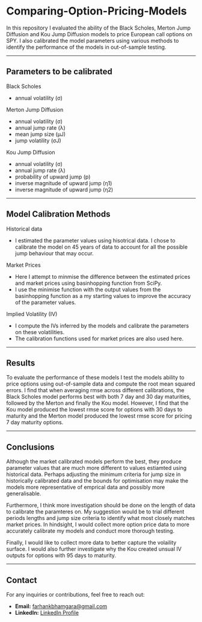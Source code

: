 # Comparing-Option-Pricing-Models

In this repository I evaluated the ability of the Black Scholes, Merton Jump Diffusion and Kou Jump Diffusion models to price European call options on SPY. I also calibrated the model parameters using various methods to identify the performance of the models in out-of-sample testing.


---


## Parameters to be calibrated

Black Scholes
- annual volatility (σ)

Merton Jump Diffusion
- annual volatility (σ)
- annual jump rate (λ)
- mean jump size (μJ)
- jump volatility (σJ)

Kou Jump Diffusion
- annual volatility (σ)
- annual jump rate (λ)
- probability of upward jump (p)
- inverse magnitude of upward jump (η1)
- inverse magnitude of upward jump (η2)


---


## Model Calibration Methods

Historical data
- I estimated the parameter values using hisotrical data. I chose to calibrate the model on 45 years of data to account for all the possible jump behaviour that may occur.
  
Market Prices
- Here I attempt to minmise the difference between the estimated prices and market prices using basinhopping function from SciPy.
- I use the minimise function with the output values from the basinhopping function as a my starting values to improve the accuracy of the parameter values.

Implied Volatility (IV)
- I compute the IVs inferred by the models and calibrate the parameters on these volatilities.
- The calibration functions used for market prices are also used here.


---



## Results

To evaluate the performance of these models I test the models ability to price options using out-of-sample data and compute the root mean squared errors. I find that when averaging rmse across different calibrations, the Black Scholes model performs best with both 7 day and 30 day maturities, followed by the Merton and finally the Kou model. However, I find that the Kou model produced the lowest rmse score for options with 30 days to maturity and the Merton model produced the lowest rmse score for pricing 7 day maturity options. 


---


## Conclusions

Although the market calibrated models perform the best, they produce parameter values that are much more different to values estiamted using historical data. Perhaps adjusting the minimum criteria for jump size in historically calibrated data and the bounds for optimisation may make the models more representative of emprical data and possibly more generalisable. 

Furthermore, I think more investigation should be done on the length of data to calibrate the paramteres on. My suggestion would be to trial different periods lengths and jump size criteria to identify what most closely matches market prices. In hindsight, I would collect more option price data to more accurately calibrate my models and conduct more thorough testing. 

Finally, I would like to collect more data to better capture the volaility surface. I would also further investigate why the Kou created unsual IV outputs for options with 95 days to maturity. 


---

## Contact

For any inquiries or contributions, feel free to reach out:

- **Email:** farhankbhamgara@gmail.com 
- **LinkedIn:** [LinkedIn Profile](https://www.linkedin.com/in/farhanbh/)
